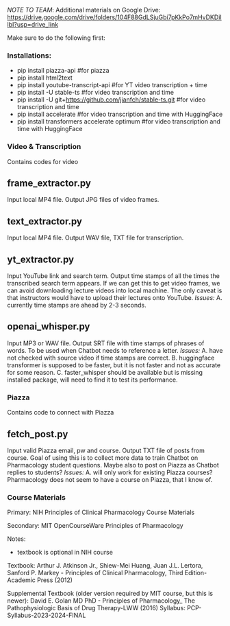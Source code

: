 *NOTE TO TEAM*: Additional materials on Google Drive: https://drive.google.com/drive/folders/104F88GdLSjuGbi7pKkPo7mHvDKDiIlbI?usp=drive_link 

Make sure to do the following first:

### Installations:
- pip install piazza-api #for piazza
- pip install html2text 
- pip install youtube-transcript-api #for YT video transcription + time
- pip install -U stable-ts   #for video transcription and time
- pip install -U git+https://github.com/jianfch/stable-ts.git  #for video transcription and time
- pip install accelerate  #for video transcription and time with HuggingFace 
- pip install transformers accelerate optimum  #for video transcription and time with HuggingFace



### Video & Transcription
Contains codes for video
 
## frame_extractor.py
Input local MP4 file.
Output JPG files of video frames.


## text_extractor.py
Input local MP4 file.
Output WAV file, TXT file for transcription.


## yt_extractor.py
Input YouTube link and search term.
Output time stamps of all the times the transcribed search term appears.
If we can get this to get video frames, we can avoid downloading lecture videos into local machine.
The only caveat is that instructors would have to upload their lectures onto YouTube. 
*Issues:* 
A. currently time stamps are ahead by 2-3 seconds.


## openai_whisper.py
Input MP3 or WAV file.
Output SRT file with time stamps of phrases of words.
To be used when Chatbot needs to reference a letter.
*Issues:* 
A. have not checked with source video if time stamps are correct. 
B. huggingface transformer is supposed to be faster, but it is not faster and not as accurate for some reason.
C. faster_whisper should be available but is missing installed package, will need to find it to test its performance.



### Piazza
Contains code to connect with Piazza

## fetch_post.py
Input valid Piazza email, pw and course.
Output TXT file of posts from course.
Goal of using this is to collect more data to train Chatbot on Pharmacology student questions.
Maybe also to post on Piazza as Chatbot replies to students?
*Issues:*
A. will only work for existing Piazza courses? Pharmacology does not seem to have a course on Piazza, that I know of.



### Course Materials
Primary: NIH Principles of Clinical Pharmacology Course Materials

Secondary: MIT OpenCourseWare Principles of Pharmacology

Notes:
- textbook is optional in NIH course

Textbook: Arthur J. Atkinson Jr., Shiew-Mei Huang, Juan J.L. Lertora, Sanford P. Markey - Principles of Clinical Pharmacology, Third Edition-Academic Press (2012)

Supplemental Textbook (older version required by MIT course, but this is newer): David E. Golan MD PhD - Principles of Pharmacology_ The Pathophysiologic Basis of Drug Therapy-LWW (2016)
Syllabus: PCP-Syllabus-2023-2024-FINAL
